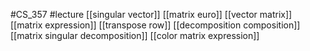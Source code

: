 #CS_357
#lecture
[[singular vector]]
[[matrix euro]]
[[vector matrix]]
[[matrix expression]]
[[transpose row]]
[[decomposition composition]]
[[matrix singular decomposition]]
[[color matrix expression]]
